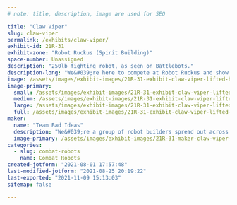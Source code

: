```yaml
---
# note: title, description, image are used for SEO

title: "Claw Viper"
slug: claw-viper
permalink: /exhibits/claw-viper/
exhibit-id: 21R-31
exhibit-zone: "Robot Ruckus (Spirit Building)"
space-number: Unassigned
description: "250lb fighting robot, as seen on Battlebots."
description-long: "We&#039;re here to compete at Robot Ruckus and show makers you don&#039;t have to be a professional in mechanical or electrical engineering to build a cool robot!"
image: /assets/images/exhibit-images/21R-31-exhibit-claw-viper-lifted-head-render-large.png
image-primary: 
  small: /assets/images/exhibit-images/21R-31-exhibit-claw-viper-lifted-head-render-small.png
  medium: /assets/images/exhibit-images/21R-31-exhibit-claw-viper-lifted-head-render-medium.png
  large: /assets/images/exhibit-images/21R-31-exhibit-claw-viper-lifted-head-render-large.png
  full: /assets/images/exhibit-images/21R-31-exhibit-claw-viper-lifted-head-render-full.png
maker: 
  name: "Team Bad Ideas"
  description: "We&#039;re a group of robot builders spread out across the US that came together in 2020 to build Claw Viper for Battlebots. We&#039;re all software industry people, and so revel in being completely out of our depth building robots."
  image-primary: /assets/images/exhibit-images/21R-31-maker-claw-viper-claw-viper-team-2020-medium.jpg
categories: 
  - slug: combat-robots
    name: Combat Robots
created-jotform: "2021-08-01 17:57:48"
last-modified-jotform: "2021-08-25 20:19:22"
last-exported: "2021-11-09 15:13:03"
sitemap: false

---
```

